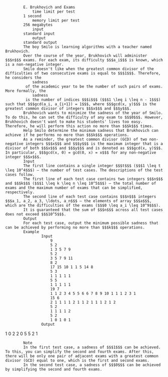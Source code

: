 			E. Brukhovich and Exams
				time limit per test
			1 second
				memory limit per test
			256 megabytes
				input
			standard input
				output
			standard output
			The boy Smilo is learning algorithms with a teacher named Brukhovich.
			Over the course of the year, Brukhovich will administer $$$n$$$ exams. For each exam, its difficulty $$$a_i$$$ is known, which is a non-negative integer.
			Smilo doesn't like when the greatest common divisor of the difficulties of two consecutive exams is equal to $$$1$$$. Therefore, he considers the 
				sadness
			 of the academic year to be the number of such pairs of exams. More formally, the 
				sadness
			 is the number of indices $$$i$$$ ($$$1 \leq i \leq n - 1$$$) such that $$$gcd(a_i, a_{i+1}) = 1$$$, where $$$gcd(x, y)$$$ is the greatest common divisor of integers $$$x$$$ and $$$y$$$.
			Brukhovich wants to minimize the sadness of the year of Smilo. To do this, he can set the difficulty of any exam to $$$0$$$. However, Brukhovich doesn't want to make his students' lives too easy. Therefore, he will perform this action no more than $$$k$$$ times.
			Help Smilo determine the minimum sadness that Brukhovich can achieve if he performs no more than $$$k$$$ operations.
			As a reminder, the greatest common divisor (GCD) of two non-negative integers $$$x$$$ and $$$y$$$ is the maximum integer that is a divisor of both $$$x$$$ and $$$y$$$ and is denoted as $$$gcd(x, y)$$$. In particular, $$$gcd(x, 0) = gcd(0, x) = x$$$ for any non-negative integer $$$x$$$.
			Input
			The first line contains a single integer $$$t$$$ ($$$1 \leq t \leq 10^4$$$) — the number of test cases. The descriptions of the test cases follow.
			The first line of each test case contains two integers $$$n$$$ and $$$k$$$ ($$$1 \leq k \leq n \leq 10^5$$$) — the total number of exams and the maximum number of exams that can be simplified, respectively. 
			The second line of each test case contains $$$n$$$ integers $$$a_1, a_2, a_3, \ldots, a_n$$$ — the elements of array $$$a$$$, which are the difficulties of the exams ($$$0 \leq a_i \leq 10^9$$$).
			It is guaranteed that the sum of $$$n$$$ across all test cases does not exceed $$$10^5$$$.
			Output
			For each test case, output the minimum possible sadness that can be achieved by performing no more than $$$k$$$ operations.
			Example
					Input
						9
						5 2
						1 3 5 7 9
						5 2
						3 5 7 9 11
						8 2
						17 15 10 1 1 5 14 8
						5 3
						1 1 1 1 1
						5 5
						1 1 1 1 1
						19 7
						1 1 2 3 4 5 5 6 6 7 8 9 10 1 1 1 2 3 1
						15 6
						2 1 1 1 1 2 1 1 2 1 1 1 2 1 2
						5 2
						1 1 1 1 2
						5 2
						1 0 1 0 1
					Output
					
1
0
2
2
0
5
5
2
1

			Note
			In the first test case, a sadness of $$$1$$$ can be achieved. To this, you can simplify the second and fourth exams. After this, there will be only one pair of adjacent exams with a greatest common divisor (GCD) equal to one, which is the first and second exams.
			In the second test case, a sadness of $$$0$$$ can be achieved by simplifying the second and fourth exams.
